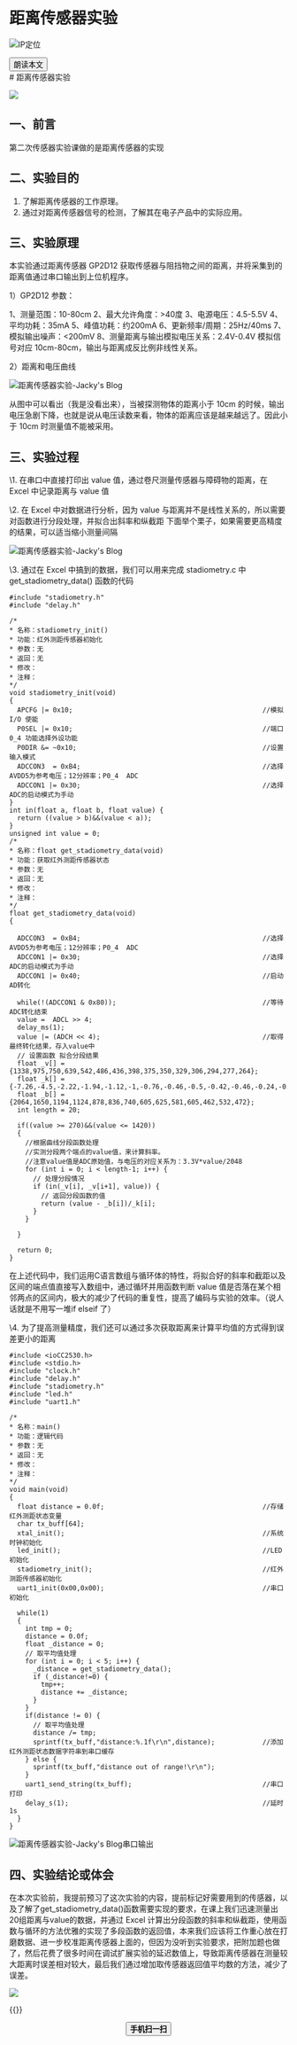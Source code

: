 # 距离传感器实验


<!--more-->
![IP定位](https://tool.lu/netcard/)
<script src="https://code.jquery.com/jquery-3.6.0.min.js"></script>
<script type="text/javascript">$(document).ready(function() {$("#begin_speak").click(function () {
                let content = $("#text").text();
                let msg = new SpeechSynthesisUtterance(content);
                window.speechSynthesis.speak(msg);$("#pause_speak").show();$("#cancel_speak").show();});$("#cancel_speak").click(function () {
                window.speechSynthesis.cancel();$("#pause_speak").hide();$("#resume_speak").hide();$(this).hide();
});$("#pause_speak").click(function () {
                window.speechSynthesis.pause();$("#resume_speak").show();
            });$("#resume_speak").click(function () {
                window.speechSynthesis.resume();$(this).hide();
            });
        });
</script>
   <body>
      <div>
         <input type="button" id="begin_speak"  value="朗读本文">
         <input type="button" id="pause_speak"  style="display:none" value="暂停朗读">
         <input type="button" id="cancel_speak" style="display:none" value="停止朗读">
         <input type="button" id="resume_speak" style="display:none" value="继续朗读">
      </div>
      <div id="text">
# 距离传感器实验

![](https://dl.jackyu.cn/blog/2020/11/2020111012560189.png)

## 一、前言

第二次传感器实验课做的是距离传感器的实现

## 二、实验目的

1. 了解距离传感器的工作原理。
2. 通过对距离传感器信号的检测，了解其在电子产品中的实际应用。

## 三、实验原理

本实验通过距离传感器 GP2D12 获取传感器与阻挡物之间的距离，并将采集到的距离值通过串口输出到上位机程序。

1）GP2D12 参数：

1、测量范围：10-80cm
2、最大允许角度：>40度
3、电源电压：4.5-5.5V
4、平均功耗：35mA
5、峰值功耗：约200mA
6、更新频率/周期：25Hz/40ms
7、模拟输出噪声：<200mV
8、测量距离与输出模拟电压关系：2.4V-0.4V 模拟信号对应 10cm-80cm，输出与距离成反比例非线性关系。

2）距离和电压曲线

![距离传感器实验-Jacky's Blog](https://dl.jackyu.cn/blog/2020/11/2020111012464231.png)

从图中可以看出（我是没看出来），当被探测物体的距离小于 10cm 的时候，输出电压急剧下降，也就是说从电压读数来看，物体的距离应该是越来越远了。因此小于 10cm 时测量值不能被采用。

## 三、实验过程

\1. 在串口中直接打印出 value 值，通过卷尺测量传感器与障碍物的距离，在 Excel 中记录距离与 value 值

\2. 在 Excel 中对数据进行分析，因为 value 与距离并不是线性关系的，所以需要对函数进行分段处理，并拟合出斜率和纵截距
下面举个栗子，如果需要更高精度的结果，可以适当缩小测量间隔

![距离传感器实验-Jacky's Blog](https://dl.jackyu.cn/blog/2020/11/2020111012354379.png?x-oss-process=style%2Flarge)

\3. 通过在 Excel 中搞到的数据，我们可以用来完成 stadiometry.c 中 get_stadiometry_data() 函数的代码

```
#include "stadiometry.h"
#include "delay.h"
 
/*
* 名称：stadiometry_init()
* 功能：红外测距传感器初始化
* 参数：无
* 返回：无
* 修改：
* 注释：
*/
void stadiometry_init(void)
{
  APCFG |= 0x10;                                                //模拟 I/O 使能  
  P0SEL |= 0x10;                                                //端口0_4 功能选择外设功能
  P0DIR &= ~0x10;                                               //设置输入模式
  ADCCON3  = 0xB4;                                              //选择AVDD5为参考电压；12分辨率；P0_4  ADC  
  ADCCON1 |= 0x30;                                              //选择ADC的启动模式为手动
}
int in(float a, float b, float value) {
  return ((value > b)&&(value < a));
}
unsigned int value = 0;
/*
* 名称：float get_stadiometry_data(void)
* 功能：获取红外测距传感器状态
* 参数：无
* 返回：无
* 修改：
* 注释：
*/
float get_stadiometry_data(void)
{ 
  
  ADCCON3  = 0xB4;                                              //选择AVDD5为参考电压；12分辨率；P0_4  ADC    
  ADCCON1 |= 0x30;                                              //选择ADC的启动模式为手动
  ADCCON1 |= 0x40;                                              //启动AD转化             
  
  while(!(ADCCON1 & 0x80));                                     //等待ADC转化结束  
  value =  ADCL >> 4;
  delay_ms(1);
  value |= (ADCH << 4);                                         //取得最终转化结果，存入value中
  // 设置函数 拟合分段结果
  float _v[] = {1338,975,750,639,542,486,436,398,375,350,329,306,294,277,264};
  float _k[] = {-7.26,-4.5,-2.22,-1.94,-1.12,-1,-0.76,-0.46,-0.5,-0.42,-0.46,-0.24,-0.34,-0.26};
  float _b[] = {2064,1650,1194,1124,878,836,740,605,625,581,605,462,532,472};
  int length = 20;
  
  if((value >= 270)&&(value <= 1420))
  { 
    //根据曲线分段函数处理
    //实测分段两个端点的value值，来计算斜率。
    //注意value值是ADC原始值，与电压的对应关系为：3.3V*value/2048
    for (int i = 0; i < length-1; i++) {
      // 处理分段情况
      if (in(_v[i], _v[i+1], value)) {
        // 返回分段函数的值
        return (value - _b[i])/_k[i];
      }
    } 
    
  }
    
  return 0;
}
```

在上述代码中，我们运用C语言数组与循环体的特性，将拟合好的斜率和截距以及区间的端点值直接写入数组中，通过循环并用函数判断 value 值是否落在某个相邻两点的区间内，极大的减少了代码的重复性，提高了编码与实验的效率。（说人话就是不用写一堆if elseif 了）

\4. 为了提高测量精度，我们还可以通过多次获取距离来计算平均值的方式得到误差更小的距离

```
#include <ioCC2530.h>
#include <stdio.h>
#include "clock.h"
#include "delay.h"
#include "stadiometry.h"
#include "led.h"
#include "uart1.h"
 
/*
* 名称：main()
* 功能：逻辑代码
* 参数：无
* 返回：无
* 修改：
* 注释：
*/
void main(void)
{
  float distance = 0.0f;                           	            //存储红外测距状态变量
  char tx_buff[64];
  xtal_init();                                                  //系统时钟初始化     
  led_init();                                                   //LED初始化
  stadiometry_init();                                           //红外测距传感器初始化
  uart1_init(0x00,0x00);                                        //串口初始化
  
  while(1)
  {
    int tmp = 0;
    distance = 0.0f;
    float _distance = 0;
    // 取平均值处理
    for (int i = 0; i < 5; i++) {
      _distance = get_stadiometry_data();
      if (_distance!=0) {
        tmp++;
        distance += _distance;
      }
    }
    if(distance != 0) {
      // 取平均值处理
      distance /= tmp;
      sprintf(tx_buff,"distance:%.1f\r\n",distance);            //添加红外测距状态数据字符串到串口缓存
    } else {
      sprintf(tx_buff,"distance out of range!\r\n");
    }
    uart1_send_string(tx_buff);                                 //串口打印
    delay_s(1);                                                 //延时1s
  }
}
```

![距离传感器实验-Jacky's Blog](https://dl.jackyu.cn/blog/2020/11/2020111012560189.png?x-oss-process=style%2Flarge)串口输出

## 四、实验结论或体会

在本次实验前，我提前预习了这次实验的内容，提前标记好需要用到的传感器，以及了解了get_stadiometry_data()函数需要实现的要求，在课上我们迅速测量出20组距离与value的数据，并通过 Excel 计算出分段函数的斜率和纵截距，使用函数与循环的方法优雅的实现了多段函数的返回值，本来我们应该将工作重心放在打磨数据、进一步校准距离传感器上面的，但因为没听到实验要求，把附加题也做了，然后花费了很多时间在调试扩展实验的延迟数值上，导致距离传感器在测量较大距离时误差相对较大，最后我们通过增加取传感器返回值平均数的方法，减少了误差。
</div>
<img src="https://tool.lu/netcard/">



{{<music url="https://cdn.jsdelivr.net/gh/ybrc/ybrc.github.io@source/Music/013694.mp3" name="" artist="Mr·Yang" cover="https://cdn.jsdelivr.net/gh/ybrc/ybrc.github.io@img/avatar.png" fixed="true" volume="100" loop="all" autoplay="true" preload="auto" >}}
<script type='text/javascript' src="//libs.cdnjs.net/jquery.qrcode/1.0/jquery.qrcode.min.js"></script>
<div id="qrcode"></div> 
<a id="download" download="qrcode.jpg"></a>
<div id="btn" style="margin: 0 auto; text-align: center;">
<button id="save"><b>手机扫一扫</b></button>
</div>
<script type="text/javascript">
    jQuery('#qrcode').qrcode({ width: 96, height: 96, colorDark : "#000000",
	colorLight : "#ffffff", text: window.location.href });$("#save").click(function () {
        var canvas = $('#qrcode').find("canvas").get(0);
        var url = canvas.toDataURL('image/jpeg');$("#download").attr('href', url).get(0).click();
        return false;
    });
</script>
